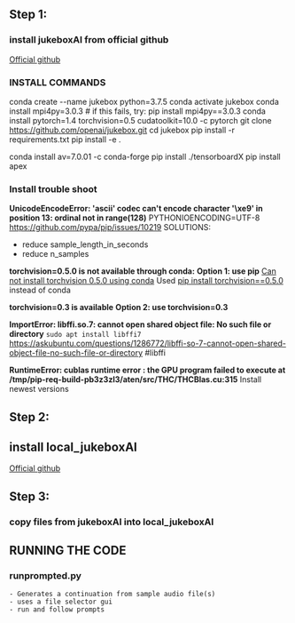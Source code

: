 
## Step 1:
### install jukeboxAI from official github
[Official github](https://github.com/openai/jukebox)

### INSTALL COMMANDS

conda create --name jukebox python=3.7.5
conda activate jukebox
conda install mpi4py=3.0.3 # if this fails, try: pip install mpi4py==3.0.3
conda install pytorch=1.4 torchvision=0.5 cudatoolkit=10.0 -c pytorch
git clone https://github.com/openai/jukebox.git
cd jukebox
pip install -r requirements.txt
pip install -e .

conda install av=7.0.01 -c conda-forge 
pip install ./tensorboardX
pip install apex

### Install trouble shoot

**UnicodeEncodeError: 'ascii' codec can't encode character '\xe9' in position 13: ordinal not in range(128)**
PYTHONIOENCODING=UTF-8
https://github.com/pypa/pip/issues/10219
SOLUTIONS:
- reduce sample_length_in_seconds
- reduce n_samples


**torchvision=0.5.0 is not available through conda:**
__Option 1: use pip__
[Can not install torchvision 0.5.0 using conda](https://discuss.pytorch.org/t/can-not-install-torchvision-0-5-0-using-conda/176542)
Used [pip install torchvision\==0.5.0](https://pypi.org/project/torchvision/0.5.0/) instead of conda

**torchvision=0.3 is available**
__Option 2: use torchvision=0.3__

**ImportError: libffi.so.7: cannot open shared object file: No such file or directory**
`sudo apt install libffi7`
https://askubuntu.com/questions/1286772/libffi-so-7-cannot-open-shared-object-file-no-such-file-or-directory
#libffi

**RuntimeError: cublas runtime error : the GPU program failed to execute at /tmp/pip-req-build-pb3z3zl3/aten/src/THC/THCBlas.cu:315**
Install newest versions 

## Step 2: 
## install local_jukeboxAI 
[Official github](https://github.com/xiscoding/local_jukeboxAI.git)


## Step 3:
### copy files from jukeboxAI into local_jukeboxAI

## RUNNING THE CODE
### runprompted.py 
    - Generates a continuation from sample audio file(s)
    - uses a file selector gui 
    - run and follow prompts